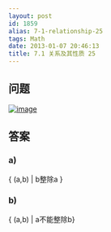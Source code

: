 ```yaml
---
layout: post
id: 1859
alias: 7-1-relationship-25
tags: Math
date: 2013-01-07 20:46:13
title: 7.1 关系及其性质 25
---
```


## 问题

[![image](http://freewind.me/wp-content/uploads/2013/01/image130.png "image")](http://freewind.me/wp-content/uploads/2013/01/image130.png)

## 答案

### a)

{ (a,b) | b整除a }

### b)

{ (a,b) | a不能整除b}
